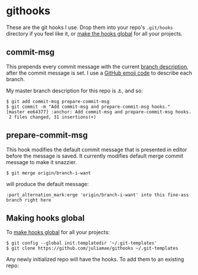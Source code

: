 
githooks
========

These are the git hooks I use. Drop them into your repo's `.git/hooks` directory if you feel like it,
or [make the hooks global](#making-hooks-global) for all your projects.

commit-msg
----------

This prepends every commit message with the current
[branch description](http://bahmutov.calepin.co/git-branches-with-descriptions-really.html), after
the commit message is set. I use a [GitHub emoji code](http://www.emoji-cheat-sheet.com/) to
describe each branch.

My master branch description for this repo is :anchor:, and so:

```
$ git add commit-msg prepare-commit-msg
$ git commit -m "Add commit-msg and prepare-commit-msg hooks."
[master ee64377] :anchor: Add commit-msg and prepare-commit-msg hooks.
 2 files changed, 31 insertions(+)
```

prepare-commit-msg
------------------

This hook modifies the default commit message that is presented in editor before the message is
saved. It currently modifies default merge commit message to make it snazzier.

```
$ git merge origin/branch-i-want
```
will produce the default message:
```
:part_alternation_mark:erge 'origin/branch-i-want' into this fine-ass branch right here
```

Making hooks global
-------------------

To [make hooks global](https://coderwall.com/p/jp7d5q) for all your projects:

```
$ git config --global init.templatedir '~/.git-templates'
$ git clone https://github.com/juliamae/githooks ~/.git-templates
```

Any newly initialized repo will have the hooks. To add them to an existing repo:

```